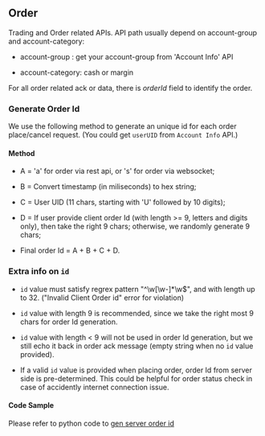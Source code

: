 ## Order 

Trading and Order related APIs. API path usually depend on account-group and account-category: 

  * account-group   : get your account-group from 'Account Info' API

  * account-category: cash or margin

For all order related ack or data, there is *orderId* field to identify the order. 

###
### Generate Order Id

We use the following method to generate an unique id for each order place/cancel request. (You could get `userUID` from `Account Info` API.)


#### Method
  
  * A = 'a' for order via rest api, or 's' for order via websocket;

  * B = Convert timestamp (in miliseconds) to hex string;
  
  * C = User UID (11 chars, starting with 'U' followed by 10 digits);
  
  * D = If user provide client order Id (with length >= 9, letters and digits only), then take the right 9 chars; otherwise, we randomly generate 9 chars;
  
  * Final order Id = A + B + C + D.


### Extra info on `id`
 
 * `id` value must satisfy regrex pattern "^\w[\w\-]*\w$", and with length up to 32.  ("Invalid Client Order id" error for violation)

 * `id` value with length 9 is recommended, since we take the right most 9 chars for order Id generation.

 * `id` value with length < 9 will not be used in order Id generation, but we still echo it back in order ack message (empty string when no `id` value provided).

 * If a valid `id` value is provided when placing order, order Id from server side is pre-determined. This could be helpful for order status check in case of accidently internet connection issue.

#### Code Sample

Please refer to python code to [gen server order id](https://github.com/bitmax-exchange/bitmax-pro-api-demo/blob/master/python/util.py)

